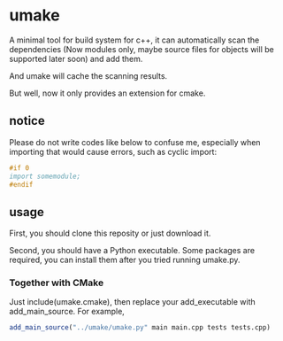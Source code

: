 # umake

A minimal tool for build system for c++, it can automatically scan the dependencies (Now modules only, maybe source files for objects will be supported later soon) and add them.

And umake will cache the scanning results.

But well, now it only provides an extension for cmake.

## notice 

Please do not write codes like below to confuse me, especially when importing that would cause errors, such as cyclic import:

~~~cpp
#if 0
import somemodule;
#endif
~~~

## usage

First, you should clone this reposity or just download it.

Second, you should have a Python executable. Some packages are required, you can install them after you tried running umake.py.

### Together with CMake

Just include(umake.cmake), then replace your add_executable with add_main_source. For example,

~~~CMake
add_main_source("../umake/umake.py" main main.cpp tests tests.cpp)
~~~